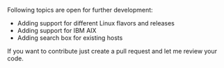 Following topics are open for further development:
- Adding support for different Linux flavors and releases
- Adding support for IBM AIX
- Adding search box for existing hosts

If you want to contribute just create a pull request and let me review your code.
